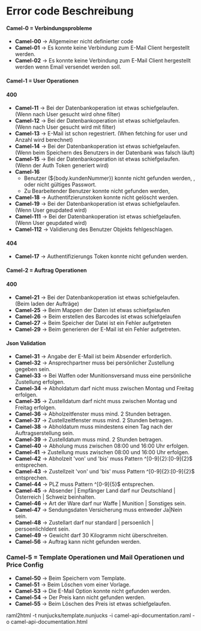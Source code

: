 # Error code Beschreibung
#### Camel-0 = Verbindungsprobleme
- **Camel-00** -> Allgemeiner nicht definierter code
- **Camel-01** -> Es konnte keine Verbindung zum E-Mail Client hergestellt werden.
- **Camel-02** -> Es konnte keine Verbindung zum E-Mail Client hergestellt werden wenn Email versendet werden soll.

#### Camel-1 = User Operationen
#### 400
- **Camel-11** -> Bei der Datenbankoperation ist etwas schiefgelaufen. (Wenn nach User gesucht wird ohne filter)
- **Camel-12** -> Bei der Datenbankoperation ist etwas schiefgelaufen. (Wenn nach User gesucht wird mit filter)
- **Camel-13** -> E-Mail ist schon regestriert. (When fetching for user und Anzahl wird berechnet)
- **Camel-14** -> Bei der Datenbankoperation ist etwas schiefgelaufen. (Wenn beim Speichern des Benutzers in der Datenbank was falsch läuft)
- **Camel-15** -> Bei der Datenbankoperation ist etwas schiefgelaufen. (Wenn der Auth Token generiert wird) 
- **Camel-16**
    - Benutzer (${body.kundenNummer}) konnte nicht gefunden werden, , oder nicht gültiges Passwort.
    - Zu Bearbeitender Benutzer konnte nicht gefunden werden,
- **Camel-18** -> Authentifzierunstoken konnte nicht gelöscht werden.
- **Camel-19** -> Bei der Datenbankoperation ist etwas schiefgelaufen. (Wenn User geupdated wird)
- **Camel-111** -> Bei der Datenbankoperation ist etwas schiefgelaufen. (Wenn User geupdated wird)
- **Camel-112** -> Validierung des Benutzer Objekts fehlgeschlagen.



#### 404
- **Camel-17** -> Authentifizierungs Token konnte nicht gefunden werden.

#### Camel-2 = Auftrag Operationen
#### 400
- **Camel-21** -> Bei der Datenbankoperation ist etwas schiefgelaufen. (Beim laden der Aufträge)
- **Camel-25** -> Beim Mappen der Daten ist etwas schiefgelaufen
- **Camel-26** -> Beim erstellen des Barcodes ist etwas schiefgelaufen
- **Camel-27** -> Beim Speicher der Datei ist ein Fehler aufgetreten
- **Camel-29** -> Beim generieren der E-Mail ist ein Fehler aufgetreten.
#### Json Validation
- **Camel-31** -> Angabe der E-Mail ist beim Absender erforderlich.
- **Camel-32** -> Ansprechpartner muss bei persönlicher Zustellung gegeben sein.
- **Camel-33** -> Bei Waffen oder Munitionsversand muss eine persönliche Zustellung erfolgen.
- **Camel-34** -> Abholdatum darf nicht muss zwischen Montag und Freitag erfolgen.
- **Camel-35** -> Zustelldatum darf nicht muss zwischen Montag und Freitag erfolgen.
- **Camel-36** -> Abholzeitfenster muss mind. 2 Stunden betragen.
- **Camel-37** -> Zustellzeitfenster muss mind. 2 Stunden betragen.
- **Camel-38** -> Abholdatum muss mindestens einen Tag nach der Auftragserstellung sein.
- **Camel-39** -> Zustelldatum muss mind. 2 Stunden betragen.
- **Camel-40** -> Abholung muss zwischen 08:00 und 16:00 Uhr erfolgen.
- **Camel-41** -> Zustellung muss zwischen 08:00 und 16:00 Uhr erfolgen.
- **Camel-42** -> Abholzeit 'von' und 'bis' muss Pattern ^[0-9]{2}:[0-9]{2}$ entsprechen.
- **Camel-43** -> Zustellzeit 'von' und 'bis' muss Pattern ^[0-9]{2}:[0-9]{2}$ entsprechen.
- **Camel-44** -> PLZ muss Pattern ^[0-9]{5}$ entsprechen.
- **Camel-45** -> Absender | Empfänger Land darf nur Deutschland | Österreich | Schweiz beinhalten.
- **Camel-46** -> Art der Ware darf nur Waffe | Munition | Sonstiges sein.
- **Camel-47** -> Sendungsdaten Versicherung muss entweder Ja|Nein sein.
- **Camel-48** -> Zustellart darf nur standard | persoenlich | persoenlichIdent sein.
- **Camel-49** -> Gewicht darf 30 Kilogramm nicht überschreiten.
- **Camel-56** -> Auftrag kann nicht gefunden werden.

### Camel-5 = Template Operationen und Mail Operationen und Price Config
- **Camel-50** -> Beim Speichern vom Template.
- **Camel-51** -> Beim Löschen vom einer Vorlage.
- **Camel-53** -> Die E-Mail Option konnte nicht gefunden werden.
- **Camel-54** -> Der Preis kann nicht gefunden werden.
- **Camel-55** -> Beim Löschen des Preis ist etwas schiefgelaufen.



raml2html -t nunjucks/template.nunjucks -i camel-api-documentation.raml -o camel-api-documentation.html
